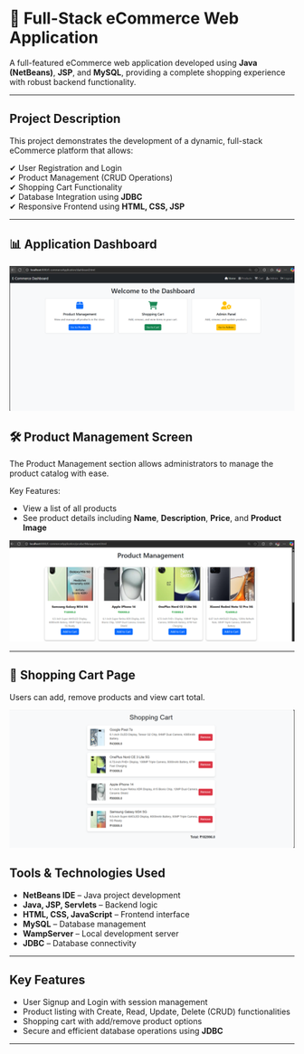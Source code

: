 # 🛒 Full-Stack eCommerce Web Application

A full-featured eCommerce web application developed using **Java (NetBeans)**, **JSP**, and **MySQL**, providing a complete shopping experience with robust backend functionality.

---

## **Project Description**

This project demonstrates the development of a dynamic, full-stack eCommerce platform that allows:

✔ User Registration and Login  
✔ Product Management (CRUD Operations)  
✔ Shopping Cart Functionality  
✔ Database Integration using **JDBC**  
✔ Responsive Frontend using **HTML, CSS, JSP**  

---
## 📊 Application Dashboard

![Dashboard](Images/Dashboard.png)

## 🛠️ Product Management Screen

The Product Management section allows administrators to manage the product catalog with ease.

Key Features:
- View a list of all products
- See product details including **Name**, **Description**, **Price**, and **Product Image**

![Product Management](Images/Product_management.png)

---

## 🛒 Shopping Cart Page

Users can add, remove products and view cart total.

![Shopping Cart](Images/Cart.png)

##  **Tools & Technologies Used**

- **NetBeans IDE** – Java project development
- **Java, JSP, Servlets** – Backend logic
- **HTML, CSS, JavaScript** – Frontend interface
- **MySQL** – Database management
- **WampServer** – Local development server
- **JDBC** – Database connectivity

---

## **Key Features**

- User Signup and Login with session management  
- Product listing with Create, Read, Update, Delete (CRUD) functionalities  
- Shopping cart with add/remove product options  
- Secure and efficient database operations using **JDBC**  
  

---


